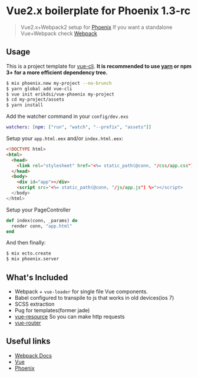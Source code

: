 # Vue2.x boilerplate for Phoenix 1.3-rc

> Vue2.x+Webpack2 setup for [Phoenix](http://www.phoenixframework.org/)
> If you want a standalone Vue+Webpack check [Webpack](https://github.com/vuejs-templates/webpack)

## Usage


This is a project template for [vue-cli](https://github.com/vuejs/vue-cli). **It is recommended to use [yarn](https://yarnpkg.com/en/) or npm 3+ for a more efficient dependency tree.**

``` bash
$ mix phoenix.new my-project --no-brunch
$ yarn global add vue-cli
$ vue init erikdsi/vue-phoenix my-project
$ cd my-project/assets
$ yarn install
```
Add the watcher command in your `config/dev.exs`
``` elixir
watchers: [npm: ["run", "watch", "--prefix", "assets"]]
```

Setup your `app.html.eex` and/or `index.html.eex`:

``` html
<!DOCTYPE html>
<html>
  <head>
    <link rel="stylesheet" href="<%= static_path(@conn, "/css/app.css") %>">
  </head>
  <body>
    <div id="app"></div>
    <script src="<%= static_path(@conn, "/js/app.js") %>"></script>
  </body>
</html>
```

Setup your PageController

``` elixir
def index(conn, _params) do
  render conn, "app.html"
end
```

And then finally:
``` bash
$ mix ecto.create
$ mix phoenix.server
```

## What's Included

- Webpack + `vue-loader` for single file Vue components.
- Babel configured to transpile to js that works in old devices(ios 7)
- SCSS extraction
- Pug for templates(former jade)
- [vue-resource](https://github.com/pagekit/vue-resource) So you can make http requests
- [vue-router](https://github.com/vuejs/vue-router)

## Useful links

- [Webpack Docs](https://webpack.js.org/configuration/)
- [Vue](https://vuejs.org/v2/guide/)
- [Phoenix](http://www.phoenixframework.org/docs/overview)